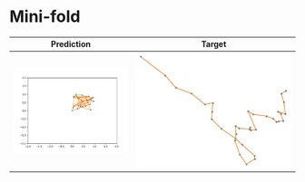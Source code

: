 # Mini-fold

| Prediction                        | Target                             |
|-----------------------------------|------------------------------------|
| ![GIF](readme-images/folding.gif) | ![image](readme-images/target.png) |
